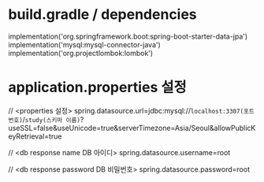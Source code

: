 # build.gradle / dependencies

implementation('org.springframework.boot:spring-boot-starter-data-jpa')
implementation('mysql:mysql-connector-java')
implementation('org.projectlombok:lombok')

# application.properties 설정 

// <properties 설정>
spring.datasource.url=jdbc:mysql://`localhost:3307(포트번호)`/`study(스키마 이름)`?useSSL=false&useUnicode=true&serverTimezone=Asia/Seoul&allowPublicKeyRetrieval=true

// <db response name DB 아이디>
spring.datasource.username=root
 
// <db response password DB 비밀번호>
spring.datasource.password=root